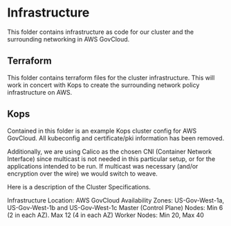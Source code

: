 # Infrastructure

This folder contains infrastructure as code for our cluster and the surrounding networking in AWS GovCloud.

## Terraform

This folder contains terraform files for the cluster infrastructure.  This will work in concert with Kops to create the surrounding network policy infrastructure on AWS.

## Kops

Contained in this folder is an example Kops cluster config for AWS GovCloud. All kubeconfig and certificate/pki information has been removed.

Additionally, we are using Calico as the chosen CNI (Container Network Interface) since multicast is not needed in this particular setup, or for the applications intended to be run.  If multicast was necessary (and/or encryption over the wire) we would switch to weave.

Here is a description of the Cluster Specifications.

Infrastructure Location: AWS GovCloud
Availability Zones: US-Gov-West-1a, US-Gov-West-1b and US-Gov-West-1c
Master (Control Plane) Nodes: Min 6 (2 in each AZ). Max 12 (4 in each AZ)
Worker Nodes: Min 20, Max 40


